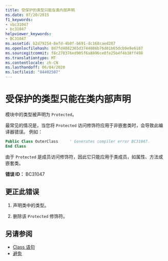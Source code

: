 ```yaml
---
title: 受保护的类型只能在类内部声明
ms.date: 07/20/2015
f1_keywords:
- vbc31047
- bc31047
helpviewer_keywords:
- BC31047
ms.assetid: b2d79254-8efd-4b8f-b691-dc168caed207
ms.openlocfilehash: 8d7fd4882365d3744086b76d01b65dcb9e9e6187
ms.sourcegitcommit: f8c270376ed905f6a8896ce0fe25b4f4b38ff498
ms.translationtype: MT
ms.contentlocale: zh-CN
ms.lasthandoff: 06/04/2020
ms.locfileid: "84402507"
---
```

# <a name="protected-types-can-only-be-declared-inside-of-a-class"></a>受保护的类型只能在类内部声明
模块中的类型被声明为 `Protected`。

最常见的情况是，当您将 `Protected` 访问修饰符应用于非嵌套类时，会导致此编译器错误。 例如：

```vb
Public Class OuterClass     ' Generates compiler error BC31047.
End Class
```

由于 `Protected` 是成员访问修饰符，因此它只能应用于类成员，如属性、方法或嵌套类。

 **错误 ID：** BC31047  
  
## <a name="to-correct-this-error"></a>更正此错误  
  
1. 声明类中的类型。  
  
2. 删除该 `Protected` 修饰符。  
  
## <a name="see-also"></a>另请参阅

- [Class 语句](../language-reference/statements/class-statement.md)
- [避免](../language-reference/modifiers/protected.md)

